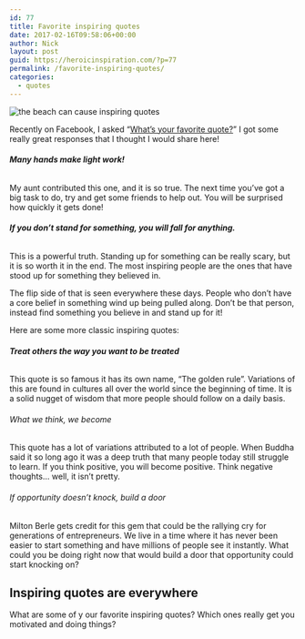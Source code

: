 ```yaml
---
id: 77
title: Favorite inspiring quotes
date: 2017-02-16T09:58:06+00:00
author: Nick
layout: post
guid: https://heroicinspiration.com/?p=77
permalink: /favorite-inspiring-quotes/
categories:
  - quotes
---
```

<img class="aligncenter wp-image-88 size-full" src="https://i0.wp.com/heroicinspiration.com/wp-content/uploads/2017/02/32201678836_e886842382_b.jpg?resize=620%2C414&#038;ssl=1" alt="the beach can cause inspiring quotes" srcset="https://i0.wp.com/heroicinspiration.com/wp-content/uploads/2017/02/32201678836_e886842382_b.jpg?w=1024&ssl=1 1024w, https://i0.wp.com/heroicinspiration.com/wp-content/uploads/2017/02/32201678836_e886842382_b.jpg?resize=300%2C200&ssl=1 300w, https://i0.wp.com/heroicinspiration.com/wp-content/uploads/2017/02/32201678836_e886842382_b.jpg?resize=768%2C512&ssl=1 768w, https://i0.wp.com/heroicinspiration.com/wp-content/uploads/2017/02/32201678836_e886842382_b.jpg?resize=570%2C380&ssl=1 570w" sizes="(max-width: 620px) 100vw, 620px" data-recalc-dims="1" />

Recently on Facebook, I asked &#8220;<a href="https://www.facebook.com/nloadholtes/posts/282546895493231" target="_blank">What&#8217;s your favorite quote?</a>&#8221; I got some really great responses that I thought I would share here!

###### **Many hands make light work!**

My aunt contributed this one, and it is so true. The next time you&#8217;ve got a big task to do, try and get some friends to help out. You will be surprised how quickly it gets done!

###### **If you don&#8217;t stand for something, you will fall for anything.**

This is a powerful truth. Standing up for something can be really scary, but it is so worth it in the end. The most inspiring people are the ones that have stood up for something they believed in.

The flip side of that is seen everywhere these days. People who don&#8217;t have a core belief in something wind up being pulled along. Don&#8217;t be that person, instead find something you believe in and stand up for it!

Here are some more classic inspiring quotes:

###### **Treat others the way you want to be treated**

This quote is so famous it has its own name, &#8220;The golden rule&#8221;. Variations of this are found in cultures all over the world since the beginning of time. It is a solid nugget of wisdom that more people should follow on a daily basis.

###### What we think, we become

This quote has a lot of variations attributed to a lot of people. When Buddha said it so long ago it was a deep truth that many people today still struggle to learn. If you think positive, you will become positive. Think negative thoughts&#8230; well, it isn&#8217;t pretty.

###### If opportunity doesn&#8217;t knock, build a door

Milton Berle gets credit for this gem that could be the rallying cry for generations of entrepreneurs. We live in a time where it has never been easier to start something and have millions of people see it instantly. What could you be doing right now that would build a door that opportunity could start knocking on?

## Inspiring quotes are everywhere

What are some of y our favorite inspiring quotes? Which ones really get you motivated and doing things?